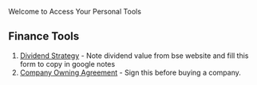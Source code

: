 Welcome to Access Your Personal Tools

## Finance Tools

1. [Dividend Strategy](https://bingotools.github.io/tools/div_str.html) - Note dividend value from bse website and fill this form to copy in google notes
2. [Company Owning Agreement](https://www.google.com) - Sign this before buying a company.


